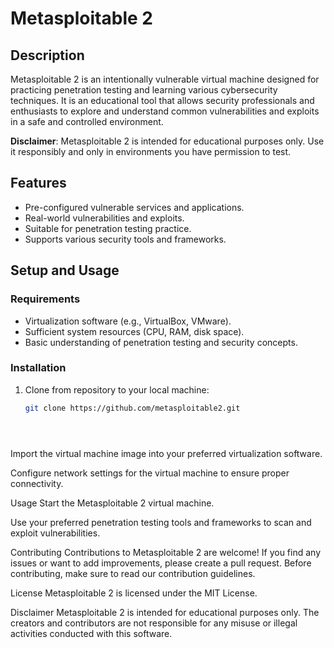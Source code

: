 # Metasploitable 2

## Description

Metasploitable 2 is an intentionally vulnerable virtual machine designed for practicing penetration testing and learning various cybersecurity techniques. It is an educational tool that allows security professionals and enthusiasts to explore and understand common vulnerabilities and exploits in a safe and controlled environment.

**Disclaimer**: Metasploitable 2 is intended for educational purposes only. Use it responsibly and only in environments you have permission to test.

## Features

- Pre-configured vulnerable services and applications.
- Real-world vulnerabilities and exploits.
- Suitable for penetration testing practice.
- Supports various security tools and frameworks.

## Setup and Usage

### Requirements

- Virtualization software (e.g., VirtualBox, VMware).
- Sufficient system resources (CPU, RAM, disk space).
- Basic understanding of penetration testing and security concepts.

### Installation

1. Clone  from repository to your local machine:

   ```bash
   git clone https://github.com/metasploitable2.git





Import the virtual machine image into your preferred virtualization software.

Configure network settings for the virtual machine to ensure proper connectivity.

Usage
Start the Metasploitable 2 virtual machine.

Use your preferred penetration testing tools and frameworks to scan and exploit vulnerabilities.

Contributing
Contributions to Metasploitable 2 are welcome! If you find any issues or want to add improvements, please create a pull request. Before contributing, make sure to read our contribution guidelines.

License
Metasploitable 2 is licensed under the MIT License.

Disclaimer
Metasploitable 2 is intended for educational purposes only. The creators and contributors are not responsible for any misuse or illegal activities conducted with this software.

